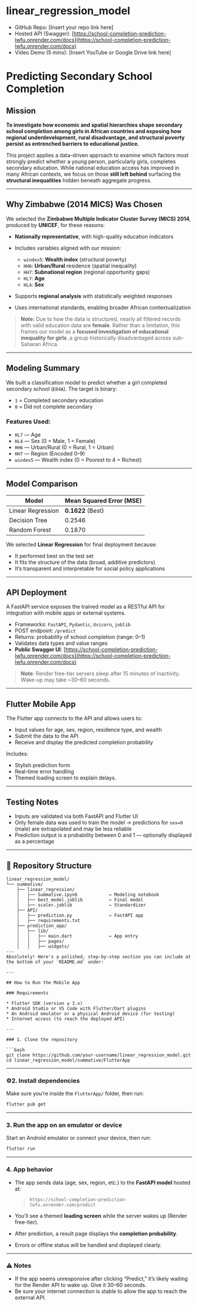 # linear_regression_model
* GitHub Repo: \[Insert your repo link here]
* Hosted API (Swagger): [https://school-completion-prediction-lwfu.onrender.com/docs](https://school-completion-prediction-lwfu.onrender.com/docs)
* Video Demo (5 mins): \[Insert YouTube or Google Drive link here]
# Predicting Secondary School Completion

## Mission

**To investigate how economic and spatial hierarchies shape secondary school completion among girls in African countries and exposing how regional underdevelopment, rural disadvantage, and structural poverty persist as entrenched barriers to educational justice.**

This project applies a data-driven approach to examine which factors most strongly predict whether a young person, particularly girls, completes secondary education. While national education access has improved in many African contexts, we focus on those **still left behind** surfacing the **structural inequalities** hidden beneath aggregate progress.

---

## Why Zimbabwe (2014 MICS) Was Chosen

We selected the **Zimbabwe Multiple Indicator Cluster Survey (MICS) 2014**, produced by **UNICEF**, for these reasons:

* **Nationally representative**, with high-quality education indicators
* Includes variables aligned with our mission:

  * `windex5`: **Wealth index** (structural poverty)
  * `HH6`: **Urban/Rural** residence (spatial inequality)
  * `HH7`: **Subnational region** (regional opportunity gaps)
  * `HL7`: **Age**
  * `HL4`: **Sex**
* Supports **regional analysis** with statistically weighted responses
* Uses international standards, enabling broader African contextualization

> **Note:** Due to how the data is structured, nearly all filtered records with valid education data are **female**. Rather than a limitation, this frames our model as a **focused investigation of educational inequality for girls** ,a group historically disadvantaged across sub-Saharan Africa.

---

##  Modeling Summary

We built a classification model to predict whether a girl completed secondary school (`ED4A`). The target is binary:

* `1` = Completed secondary education
* `0` = Did not complete secondary

### Features Used:

* `HL7` — Age
* `HL4` — Sex (0 = Male, 1 = Female)
* `HH6` — Urban/Rural (0 = Rural, 1 = Urban)
* `HH7` — Region (Encoded 0–9)
* `windex5` — Wealth index (0 = Poorest to 4 = Richest)

---

## Model Comparison

| Model               | Mean Squared Error (MSE) |
| ------------------- | ------------------------ |
|   Linear Regression | **0.1622** (Best)        |
| Decision Tree       | 0.2546                   |
| Random Forest       | 0.1870                   |

We selected **Linear Regression** for final deployment because:

* It performed best on the test set
* It fits the structure of the data (broad, additive predictors)
* It’s transparent and interpretable for social policy applications

---

## API Deployment

A FastAPI service exposes the trained model as a RESTful API for integration with mobile apps or external systems.

* Frameworks: `FastAPI`, `Pydantic`, `Uvicorn`, `joblib`
* POST endpoint: `/predict`
* Returns: probability of school completion (range: 0–1)
* Validates data types and value ranges
* **Public Swagger UI**:
  [https://school-completion-prediction-lwfu.onrender.com/docs](https://school-completion-prediction-lwfu.onrender.com/docs)

> **Note**: Render free-tier servers sleep after 15 minutes of inactivity. Wake-up may take \~30–60 seconds.

---

## Flutter Mobile App

The Flutter app connects to the API and allows users to:

* Input values for age, sex, region, residence type, and wealth
* Submit the data to the API
* Receive and display the predicted completion probability

Includes:

* Stylish prediction form
* Real-time error handling
* Themed loading screen to explain delays.

---

## Testing Notes

* Inputs are validated via both FastAPI and Flutter UI
* Only female data was used to train the model → predictions for `sex=0` (male) are extrapolated and may be less reliable
* Prediction output is a probability between 0 and 1 — optionally displayed as a percentage

---

## 📁 Repository Structure

```
linear_regression_model/
└── summative/
    ├── linear_regression/
    │   ├── Summative.ipynb            ← Modeling notebook
    │   ├── best_model.joblib          ← Final model
    │   ├── scaler.joblib              ← Standardizer
    ├── API/
    │   ├── prediction.py              ← FastAPI app
    │   ├── requirements.txt
    ├── prediction_app/
    │   ├── lib/
    │   │   ├── main.dart              ← App entry
    │   │   ├── pages/
    │   │   ├── widgets/
---
Absolutely! Here's a polished, step-by-step section you can include at the bottom of your `README.md` under:

---

## How to Run the Mobile App

### Requirements

* Flutter SDK (version ≥ 3.x)
* Android Studio or VS Code with Flutter/Dart plugins
* An Android emulator or a physical Android device (for testing)
* Internet access (to reach the deployed API)

---

### 1. Clone the repository

```bash
git clone https://github.com/your-username/linear_regression_model.git
cd linear_regression_model/summative/FlutterApp
```

---

### ⚙2. Install dependencies

Make sure you’re inside the `FlutterApp/` folder, then run:

```bash
flutter pub get
```

---

### 3. Run the app on an emulator or device

Start an Android emulator or connect your device, then run:

```bash
flutter run
```

---

### 4. App behavior

* The app sends data (age, sex, region, etc.) to the **FastAPI model** hosted at:

  > `https://school-completion-prediction-lwfu.onrender.com/predict`

* You’ll see a themed **loading screen** while the server wakes up (Render free-tier).

* After prediction, a result page displays the **completion probability**.

* Errors or offline status will be handled and displayed clearly.

---

### ⚠️ Notes

* If the app seems unresponsive after clicking “Predict,” it’s likely waiting for the Render API to wake up. Give it 30–60 seconds.
* Be sure your internet connection is stable to allow the app to reach the external API.


